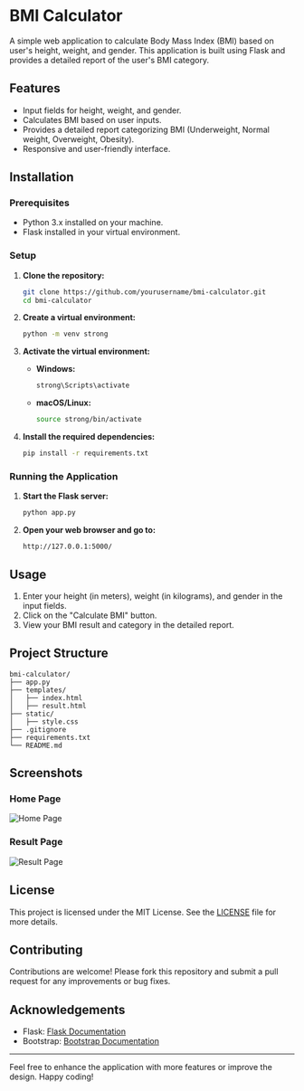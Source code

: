 # BMI Calculator

A simple web application to calculate Body Mass Index (BMI) based on user's height, weight, and gender. This application is built using Flask and provides a detailed report of the user's BMI category.

## Features

- Input fields for height, weight, and gender.
- Calculates BMI based on user inputs.
- Provides a detailed report categorizing BMI (Underweight, Normal weight, Overweight, Obesity).
- Responsive and user-friendly interface.

## Installation

### Prerequisites

- Python 3.x installed on your machine.
- Flask installed in your virtual environment.

### Setup

1. **Clone the repository:**
   ```bash
   git clone https://github.com/yourusername/bmi-calculator.git
   cd bmi-calculator
   ```

2. **Create a virtual environment:**
   ```bash
   python -m venv strong
   ```

3. **Activate the virtual environment:**

   - **Windows:**
     ```bash
     strong\Scripts\activate
     ```

   - **macOS/Linux:**
     ```bash
     source strong/bin/activate
     ```

4. **Install the required dependencies:**
   ```bash
   pip install -r requirements.txt
   ```

### Running the Application

1. **Start the Flask server:**
   ```bash
   python app.py
   ```

2. **Open your web browser and go to:**
   ```
   http://127.0.0.1:5000/
   ```

## Usage

1. Enter your height (in meters), weight (in kilograms), and gender in the input fields.
2. Click on the "Calculate BMI" button.
3. View your BMI result and category in the detailed report.

## Project Structure

```
bmi-calculator/
├── app.py
├── templates/
│   ├── index.html
│   ├── result.html
├── static/
│   ├── style.css
├── .gitignore
├── requirements.txt
└── README.md
```

## Screenshots

### Home Page
![Home Page](screenshots/home.png)

### Result Page
![Result Page](screenshots/result.png)

## License

This project is licensed under the MIT License. See the [LICENSE](LICENSE) file for more details.

## Contributing

Contributions are welcome! Please fork this repository and submit a pull request for any improvements or bug fixes.

## Acknowledgements

- Flask: [Flask Documentation](https://flask.palletsprojects.com/)
- Bootstrap: [Bootstrap Documentation](https://getbootstrap.com/)

---

Feel free to enhance the application with more features or improve the design. Happy coding!